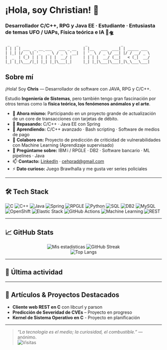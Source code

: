 # ¡Hola, soy Christian! 👋

### Desarrollador C/C++, RPG y Java EE · Estudiante · Entusiasta de temas UFO / UAPs, Física teórica e IA 🚀🛸

```text
 _   _                              _               _           
| | | | ___  _ __ ___   ___ _ __   | |__   ___  ___| | _____ ___ 
| |_| |/ _ \| '_ ` _ \ / _ \ '__|  | '_ \ / _ \/ __| |/ / __/ _ \
|  _  | (_) | | | | | |  __/ |     | | | |  __/ (__|   < (_|  __/
|_| |_|\___/|_| |_| |_|\___|_|     |_| |_|\___|\___|_|\_\___\___|
```

## Sobre mí

¡Hola! Soy **Chris** — Desarrollador de software con JAVA, RPG y C/C++.

Estudio **Ingeniería de Sistemas**, pero también tengo gran fascinación por otros temas como la **física teórica, los fenómenos anómalos y el arte**.

- 🔭 **Ahora mismo:** Participando en un proyecto grande de actualización de un core de transacciones con tarjetas de débito.
- 🌱 **Repasando:** C/C++ · Java EE con Spring  
- 🌱 **Aprendiendo:** C/C++ avanzado · Bash scripting · Software de medios de pago  
- 👯 **Colaboro en:** Proyecto de predicción de criticidad de vulnerabilidades con Machine Learning (Aprendizaje supervisado)  
- 💬 **Pregúntame sobre:** IBM i / RPGLE · DB2 · Software bancario · ML pipelines · Java  
- 📫 **Contacto:** [LinkedIn](https://www.linkedin.com/in/cehp94/) · cehprad@gmail.com
- ⚡ **Dato curioso:** Juego Brawlhalla y me gusta ver series policiales  

---

## 🛠️ Tech Stack

![C](https://img.shields.io/badge/C-00599C?style=for-the-badge&logo=c&logoColor=white)
![C++](https://img.shields.io/badge/C++-00599C?style=for-the-badge&logo=cplusplus&logoColor=white)
![Java](https://img.shields.io/badge/Java-ED8B00?style=for-the-badge&logo=openjdk&logoColor=white)
![Spring](https://img.shields.io/badge/Spring-6DB33F?style=for-the-badge&logo=spring&logoColor=white)
![RPGLE](https://img.shields.io/badge/RPGLE-009688?style=for-the-badge)
![Python](https://img.shields.io/badge/Python-3776AB?style=for-the-badge&logo=python&logoColor=white)
![SQL](https://img.shields.io/badge/SQL-4479A1?style=for-the-badge&logo=mysql&logoColor=white)
![DB2](https://img.shields.io/badge/DB2-006699?style=for-the-badge&logo=ibm&logoColor=white)
![MySQL](https://img.shields.io/badge/MySQL-4479A1?style=for-the-badge&logo=mysql&logoColor=white)
![OpenShift](https://img.shields.io/badge/OpenShift-E00?style=for-the-badge&logo=redhatopenshift&logoColor=white)
![Elastic Stack](https://img.shields.io/badge/Elastic-005571?style=for-the-badge&logo=elasticstack&logoColor=white)
![GitHub Actions](https://img.shields.io/badge/GitHub_Actions-2088FF?style=for-the-badge&logo=githubactions&logoColor=white)
![Machine Learning](https://img.shields.io/badge/ML-FF6F00?style=for-the-badge&logo=tensorflow&logoColor=white)
![REST](https://img.shields.io/badge/REST-25A162?style=for-the-badge&logoColor=white)

---

## 📈 GitHub Stats

<p align="center">
  <img src="https://github-readme-stats.vercel.app/api?username=h0w4r&show_icons=true&theme=tokyonight" alt="Mis estadísticas"/>
  <img src="https://streak-stats.demolab.com/?user=h0w4r&theme=tokyonight&hide_border=true" alt="GitHub Streak"/>
  <br/>
  <img src="https://github-readme-stats.vercel.app/api/top-langs/?username=h0w4r&layout=compact&theme=tokyonight&include_all_commits=true&count_private=true&hide_rank=false&hide_border=true" alt="Top Langs"/>
</p>

---

## 🔄 Última actividad

<!--START_SECTION:activity-->
<!--END_SECTION:activity-->

---

## 📝 Artículos & Proyectos Destacados

- **Cliente web REST en C** con libcurl y parson  
- **Predicción de Severidad de CVEs** – Proyecto en progreso  
- **Kernel de Sistema Operativo en C** - Proyecto en planificación  

---

> *“La tecnología es el medio; la curiosidad, el combustible.”* — anónimo.
<br>![Visitas](https://profile-counter.glitch.me/h0w4r/count.svg)<br>


